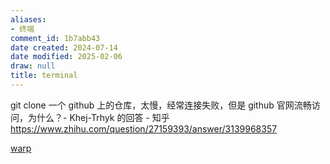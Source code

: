 ```yaml
---
aliases:
- 终端
comment_id: 1b7abb43
date created: 2024-07-14
date modified: 2025-02-06
draw: null
title: terminal
---
```

git clone 一个 github 上的仓库，太慢，经常连接失败，但是 github 官网流畅访问，为什么？- Khej-Trhyk 的回答 - 知乎  
https://www.zhihu.com/question/27159393/answer/3139968357

[warp](warp)
